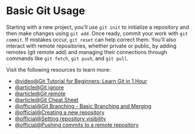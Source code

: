# Basic Git Usage

Starting with a new project, you'll use `git init` to initialize a repository and then make changes using `git add`. Once ready, commit your work with `git commit`. If mistakes occur, `git reset` can help correct them. You'll also interact with remote repositories, whether private or public, by adding remotes (git remote add) and managing their connections through commands like `git fetch`, `git push`, and `git pull`.

Visit the following resources to learn more:

- [@video@Git Tutorial for Beginners: Learn Git in 1 Hour](https://www.youtube.com/watch?v=8JJ101D3knE&t=1135s)
- [@article@Git ignore](https://www.atlassian.com/git/tutorials/saving-changes/gitignore)
- [@article@Git remote](https://www.atlassian.com/git/tutorials/syncing)
- [@article@Git Cheat Sheet](https://education.github.com/git-cheat-sheet-education.pdf)
- [@official@Git Branching - Basic Branching and Merging](https://git-scm.com/book/en/v2/Git-Branching-Basic-Branching-and-Merging)
- [@official@Creating a new repository](https://docs.github.com/en/repositories/creating-and-managing-repositories/creating-a-new-repository)
- [@official@Setting repository visibility](https://docs.github.com/en/repositories/managing-your-repositorys-settings-and-features/managing-repository-settings/setting-repository-visibility)
- [@official@Pushing commits to a remote repository](https://docs.github.com/en/get-started/using-git/pushing-commits-to-a-remote-repository)